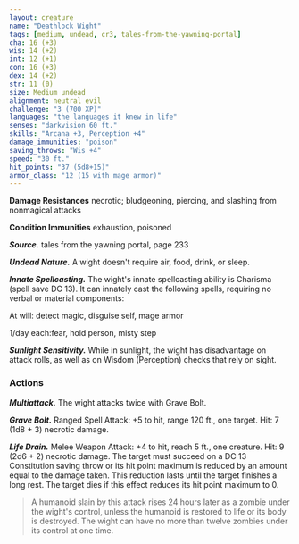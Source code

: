 ```yaml
---
layout: creature
name: "Deathlock Wight"
tags: [medium, undead, cr3, tales-from-the-yawning-portal]
cha: 16 (+3)
wis: 14 (+2)
int: 12 (+1)
con: 16 (+3)
dex: 14 (+2)
str: 11 (0)
size: Medium undead
alignment: neutral evil
challenge: "3 (700 XP)"
languages: "the languages it knew in life"
senses: "darkvision 60 ft."
skills: "Arcana +3, Perception +4"
damage_immunities: "poison"
saving_throws: "Wis +4"
speed: "30 ft."
hit_points: "37 (5d8+15)"
armor_class: "12 (15 with mage armor)"
---
```


**Damage Resistances** necrotic; bludgeoning, piercing, and slashing from nonmagical attacks

**Condition Immunities** exhaustion, poisoned

***Source.*** tales from the yawning portal,  page 233

***Undead Nature.*** A wight doesn't require air, food, drink, or sleep.

***Innate Spellcasting.*** The wight's innate spellcasting ability is Charisma (spell save DC 13). It can innately cast the following spells, requiring no verbal or material components:

At will: detect magic, disguise self, mage armor

1/day each:fear, hold person, misty step

***Sunlight Sensitivity.*** While in sunlight, the wight has disadvantage on attack rolls, as well as on Wisdom (Perception) checks that rely on sight.

### Actions

***Multiattack.*** The wight attacks twice with Grave Bolt.

***Grave Bolt.*** Ranged Spell Attack: +5 to hit, range 120 ft., one target. Hit: 7 (1d8 + 3) necrotic damage.

***Life Drain.*** Melee Weapon Attack: +4 to hit, reach 5 ft., one creature. Hit: 9 (2d6 + 2) necrotic damage. The target must succeed on a DC 13 Constitution saving throw or its hit point maximum is reduced by an amount equal to the damage taken. This reduction lasts until the target finishes a long rest. The target dies if this effect reduces its hit point maximum to 0.

>A humanoid slain by this attack rises 24 hours later as a zombie under the wight's control, unless the humanoid is restored to life or its body is destroyed. The wight can have no more than twelve zombies under its control at one time.
